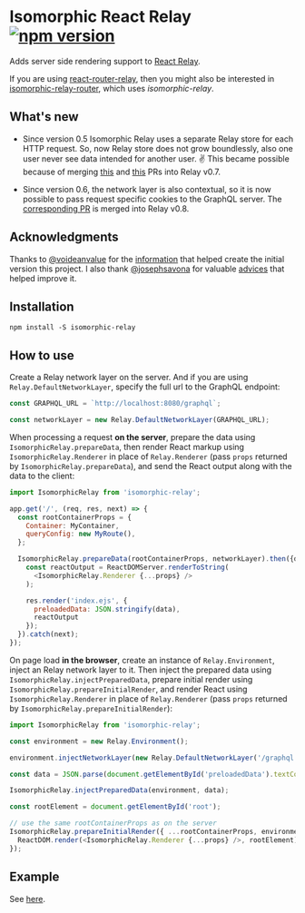 Isomorphic React Relay [![npm version][npm-badge]][npm]
======================
Adds server side rendering support to [React Relay](https://facebook.github.io/relay/).

If you are using [react-router-relay](https://github.com/relay-tools/react-router-relay),
then you might also be interested in
[isomorphic-relay-router](https://github.com/denvned/isomorphic-relay-router),
which uses *isomorphic-relay*.

What's new
----------

- Since version 0.5 Isomorphic Relay uses a separate Relay store for each HTTP request. So, now
Relay store does not grow boundlessly, also one user never see data intended for another user. :v:
This became possible because of merging [this](https://github.com/facebook/relay/pull/761) and
[this](https://github.com/facebook/relay/pull/698) PRs into Relay v0.7.

- Since version 0.6, the network layer is also contextual, so it is now possible to pass
request specific cookies to the GraphQL server. The [corresponding
PR](https://github.com/facebook/relay/pull/704) is merged into Relay v0.8.

Acknowledgments
---------------

Thanks to [@voideanvalue](https://github.com/voideanvalue) for the
[information](https://github.com/facebook/relay/issues/36#issuecomment-130402024)
that helped create the initial version this project. I also thank
[@josephsavona](https://github.com/josephsavona) for valuable
[advices](https://github.com/facebook/relay/issues/589) that helped improve it.

Installation
------------

    npm install -S isomorphic-relay

How to use
----------

Create a Relay network layer on the server.
And if you are using `Relay.DefaultNetworkLayer`, specify the full url to the GraphQL endpoint:
```javascript
const GRAPHQL_URL = `http://localhost:8080/graphql`;

const networkLayer = new Relay.DefaultNetworkLayer(GRAPHQL_URL);
```

When processing a request **on the server**, prepare the data using `IsomorphicRelay.prepareData`,
then render React markup using `IsomorphicRelay.Renderer` in place of `Relay.Renderer`
(pass `props` returned by  `IsomorphicRelay.prepareData`), and send the React output along with the
data to the client:
```javascript
import IsomorphicRelay from 'isomorphic-relay';

app.get('/', (req, res, next) => {
  const rootContainerProps = {
    Container: MyContainer,
    queryConfig: new MyRoute(),
  };

  IsomorphicRelay.prepareData(rootContainerProps, networkLayer).then({data, props} => {
    const reactOutput = ReactDOMServer.renderToString(
      <IsomorphicRelay.Renderer {...props} />
    );

    res.render('index.ejs', {
      preloadedData: JSON.stringify(data),
      reactOutput
    });
  }).catch(next);
});
```

On page load **in the browser**, create an instance of `Relay.Environment`, inject an Relay network
layer to it. Then inject the prepared data using `IsomorphicRelay.injectPreparedData`, prepare
initial render using `IsomorphicRelay.prepareInitialRender`, and render React using
`IsomorphicRelay.Renderer` in place of `Relay.Renderer` (pass `props` returned by
`IsomorphicRelay.prepareInitialRender`):
```javascript
import IsomorphicRelay from 'isomorphic-relay';

const environment = new Relay.Environment();

environment.injectNetworkLayer(new Relay.DefaultNetworkLayer('/graphql'));

const data = JSON.parse(document.getElementById('preloadedData').textContent);

IsomorphicRelay.injectPreparedData(environment, data);

const rootElement = document.getElementById('root');

// use the same rootContainerProps as on the server
IsomorphicRelay.prepareInitialRender({ ...rootContainerProps, environment }).then(props => {
  ReactDOM.render(<IsomorphicRelay.Renderer {...props} />, rootElement);
});
```

Example
-------
See [here](examples/star-wars).

[npm-badge]: https://img.shields.io/npm/v/isomorphic-relay.svg
[npm]: https://www.npmjs.com/package/isomorphic-relay
